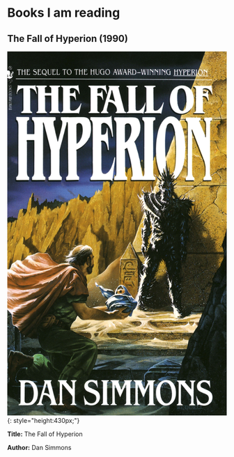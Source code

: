 # Books I am reading

## The Fall of Hyperion (1990)

![The Fall of Hyperion](img/fall-of-hyperion.jpg){: style="height:430px;"}

**Title:** The Fall of Hyperion

**Author:** Dan Simmons
